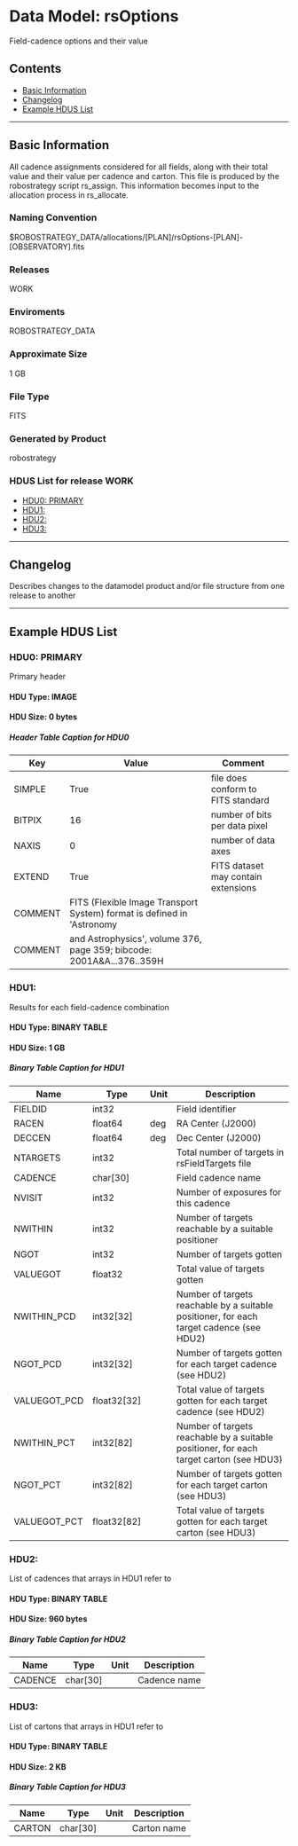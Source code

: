 # Data Model: rsOptions


Field-cadence options and their value


## Contents
- [Basic Information](#basic-information)
- [Changelog](#changelog)
- [Example HDUS List](#example-hdus-list)

---

## Basic Information
All cadence assignments considered for all fields, along with their total value and their value per cadence and carton. This file is produced by the robostrategy script rs_assign. This information becomes input to the allocation process in rs_allocate.

### Naming Convention
$ROBOSTRATEGY_DATA/allocations/[PLAN]/rsOptions-[PLAN]-[OBSERVATORY].fits

### Releases
WORK

### Enviroments
ROBOSTRATEGY_DATA

### Approximate Size
1 GB

### File Type
FITS

### Generated by Product
robostrategy

### HDUS List for release WORK
  - [HDU0: PRIMARY](#hdu0-primary)
  - [HDU1: ](#hdu1)
  - [HDU2: ](#hdu2)
  - [HDU3: ](#hdu3)

---

## Changelog
Describes changes to the datamodel product and/or file structure from one release to another

---
## Example HDUS List

### HDU0: PRIMARY
Primary header

#### HDU Type: IMAGE
#### HDU Size:  0 bytes

##### Header Table Caption for HDU0
Key | Value | Comment | |
| --- | --- | --- | --- |
| SIMPLE | True | file does conform to FITS standard |
| BITPIX | 16 | number of bits per data pixel |
| NAXIS | 0 | number of data axes |
| EXTEND | True | FITS dataset may contain extensions |
| COMMENT |   FITS (Flexible Image Transport System) format is defined in 'Astronomy |  |
| COMMENT |   and Astrophysics', volume 376, page 359; bibcode: 2001A&A...376..359H |  |



### HDU1:
Results for each field-cadence combination

#### HDU Type: BINARY TABLE
#### HDU Size:  1 GB

##### Binary Table Caption for HDU1
Name | Type | Unit | Description |
| --- | --- | --- | --- |
 | FIELDID | int32 |  | Field identifier |
 | RACEN | float64 | deg | RA Center (J2000) |
 | DECCEN | float64 | deg | Dec Center (J2000) |
 | NTARGETS | int32 |  | Total number of targets in rsFieldTargets file |
 | CADENCE | char[30] |  | Field cadence name |
 | NVISIT | int32 |  | Number of exposures for this cadence |
 | NWITHIN | int32 |  | Number of targets reachable by a suitable positioner |
 | NGOT | int32 |  | Number of targets gotten |
 | VALUEGOT | float32 |  | Total value of targets gotten |
 | NWITHIN_PCD | int32[32] |  | Number of targets reachable by a suitable positioner, for each target cadence (see HDU2) |
 | NGOT_PCD | int32[32] |  | Number of targets gotten for each target cadence (see HDU2) |
 | VALUEGOT_PCD | float32[32] |  | Total value of targets gotten for each target cadence (see HDU2) |
 | NWITHIN_PCT | int32[82] |  | Number of targets reachable by a suitable positioner, for each target carton (see HDU3) |
 | NGOT_PCT | int32[82] |  | Number of targets gotten for each target carton (see HDU3) |
 | VALUEGOT_PCT | float32[82] |  | Total value of targets gotten for each target carton (see HDU3) |



### HDU2:
List of cadences that arrays in HDU1 refer to

#### HDU Type: BINARY TABLE
#### HDU Size:  960 bytes

##### Binary Table Caption for HDU2
Name | Type | Unit | Description |
| --- | --- | --- | --- |
 | CADENCE | char[30] |  | Cadence name |



### HDU3:
List of cartons that arrays in HDU1 refer to

#### HDU Type: BINARY TABLE
#### HDU Size:  2 KB

##### Binary Table Caption for HDU3
Name | Type | Unit | Description |
| --- | --- | --- | --- |
 | CARTON | char[30] |  | Carton name |
